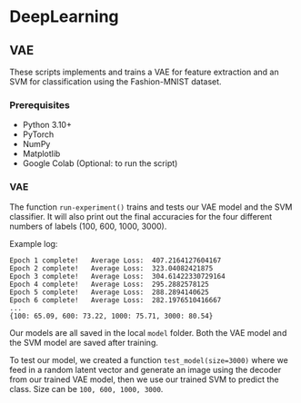 # DeepLearning

## VAE

These scripts implements and trains a VAE for feature extraction and an SVM for classification using the Fashion-MNIST dataset.

### Prerequisites

- Python 3.10+
- PyTorch
- NumPy
- Matplotlib
- Google Colab (Optional: to run the script)

### VAE

The function `run-experiment()` trains and tests our VAE model and the SVM classifier. It will also print out the final accuracies for the four different numbers of labels (100, 600, 1000, 3000). 

Example log:

```
Epoch 1 complete! 	Average Loss:  407.2164127604167
Epoch 2 complete! 	Average Loss:  323.04082421875
Epoch 3 complete! 	Average Loss:  304.61422330729164
Epoch 4 complete! 	Average Loss:  295.2882578125
Epoch 5 complete! 	Average Loss:  288.2894140625
Epoch 6 complete! 	Average Loss:  282.1976510416667
...
{100: 65.09, 600: 73.22, 1000: 75.71, 3000: 80.54}
```

Our models are all saved in the local `model` folder. Both the VAE model and the SVM model are saved after training.

To test our model, we created a function `test_model(size=3000)` where we feed in a random latent vector and generate an image using the decoder from our trained VAE model, then we use our trained SVM to predict the class. Size can be `100, 600, 1000, 3000`.
